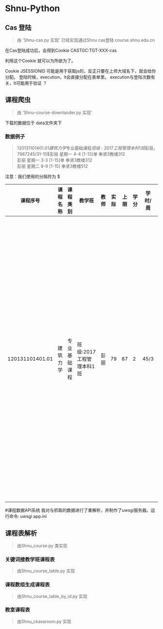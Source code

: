 # Shnu-Python
## Cas 登陆
>由 'Shnu-cas.py 实现' 
已经实现通过Shnu cas登陆 course.shnu.edu.cn


在Cas登陆成功后，会得到Cookie CASTGC:TGT-XXX-cas

利用这个Cookie 就可以为所欲为了。

Cookie JSESSIONID 可能是用于获取js的，反正只要在上师大域名下，就会给你分配。
登陆时候，execution，lt会直接分配在表单里。 execution与登陆次数有关，lt可能用于验证 ？


## 课程爬虫
>  由 'Shnu-course-downlaoder.py 实现' 

下载的数据位于 data文件夹下

### 数据例子

> 120131101401.01$建筑力学$专业基础课程$班级:2017工程管理本科1班$彭丽，79$87$2$45/3$1-15$彭丽 星期一 4-4 [1-13]单  奉贤3教楼312  <br>彭丽 星期一 3-3 [1-15]单  奉贤3教楼312  <br>彭丽 星期二 8-9 [1-15]  奉贤3教楼512     

注意：我们使用的分隔符为 $

| 课程序号 | 课程名称 | 课程类别 |教学班 |教师 |实际 |上限 | 学分 | 学时/周| 上课地点
|---|---|---|---|---|---|---|---|---|---|
| 120131101401.01 | 建筑力学 | 专业基础课程|班级:2017工程管理本科1班 |彭丽 |79 |87 | 2 | 45/3|彭丽 星期一 4-4 [1-13]单  奉贤3教楼312  <br>彭丽 星期一 3-3 [1-15]单  奉贤3教楼312  <br>彭丽 星期二 8-9 [1-15]  奉贤3教楼512 

#课程数据API系统
我对与抓取的数据进行了重解析，并制作了uwsgi服务器。运行命令: uwsgi app.ini 

## 课程表解析
> 由Shnu_course.py 类实现



### 关键词搜教学班课程表
> 由Shnu_course_table.py 实现

### 课程数组生成课程表
> 由Shnu_course_table_by_id.py 实现

### 教室课程表
> 由Shnu_ckassroom.py 实现